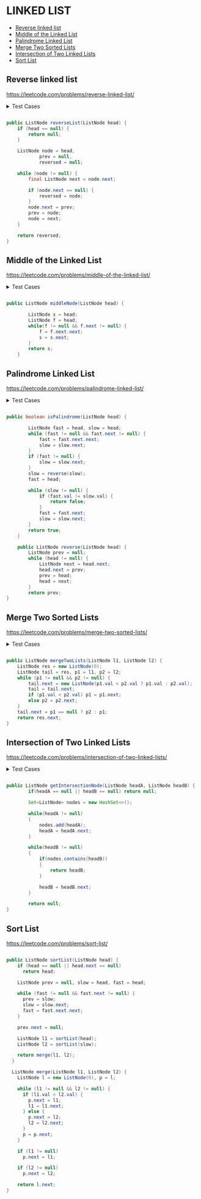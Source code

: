 # LINKED LIST

+ [Reverse linked list](#reverse-linked-list)
+ [Middle of the Linked List](#middle-of-the-linked-list)
+ [Palindrome Linked List](#palindrome-linked-list)
+ [Merge Two Sorted Lists](#merge-two-sorted-lists)
+ [Intersection of Two Linked Lists](#intersection-of-two-linked-lists)
+ [Sort List](#sort-list)
<!---->

## Reverse linked list

https://leetcode.com/problems/reverse-linked-list/

<details>
    <summary> Test Cases </summary>

``` java
import org.junit.jupiter.api.BeforeEach;
import org.junit.jupiter.api.Test;

import java.util.List;

import static org.junit.jupiter.api.Assertions.*;


class LeetcodeSolutionTest {
    private LeetcodeSolution solution;

    @BeforeEach
    void setSolution() {
        solution = new LeetcodeSolution();
    }

    @Test
    void testReverseList() {
        ListNode expected = buildList(List.of(1, 2, 2, 2, 3));
        assertEquals(expected, solution.reverseList(buildList(List.of(3, 2, 2, 2, 1))));
    }

    @Test
    void testNullHead() {
        assertNull(solution.reverseList(null));
    }
```

```java
    private ListNode buildList(List<Integer> src) {
        ListNode prev = null;
        ListNode node = null;
        int d = src.size() - 1;
        for (int i = 0; i <= d; i++) {
            node = new ListNode(src.get(i), prev);
            prev = node;
        }
        return node;
    }
}
``` 
</details>

```java

public ListNode reverseList(ListNode head) {
    if (head == null) {
        return null;
    }

    ListNode node = head,
            prev = null,
            reversed = null;

    while (node != null) {
        final ListNode next = node.next;

        if (node.next == null) {
            reversed = node;
        }
        node.next = prev;
        prev = node;
        node = next;
    }

    return reversed;
}
```


## Middle of the Linked List

https://leetcode.com/problems/middle-of-the-linked-list/

<details>
    <summary> Test Cases </summary>

``` java
import org.junit.jupiter.api.BeforeEach;
import org.junit.jupiter.api.Test;

import java.util.List;

import static org.junit.jupiter.api.Assertions.*;


class LeetcodeSolutionTest {
    private LeetcodeSolution solution;

    @BeforeEach
    void setSolution() {
        solution = new LeetcodeSolution();
    }

    @Test
    void testMiddleNode() {
        ListNode expect = buildList(List.of(2, 3));
        assertEquals(expect, solution.middleNode(buildList(List.of(1, 2, 3))));
    }

    @Test
    void testTwoMiddleNodes() {
        ListNode expect = buildList(List.of(4, 5, 6));
        assertEquals(expect, solution.middleNode(buildList(List.of(1, 2, 3, 4, 5, 6))));
    }

    @Test
    void testNullHead() {
        assertNull(solution.middleNode(null));
    }
```

```java
    private ListNode buildList(List<Integer> src) {
        ListNode prev = null;
        ListNode node = null;
        int d = src.size() - 1;
        for (int i = d; i >= 0; i--) {
            node = new ListNode(src.get(i), prev);
            prev = node;
        }
        return node;
    }
}
``` 
</details>

```java

public ListNode middleNode(ListNode head) {

        ListNode s = head;
        ListNode f = head;
        while(f != null && f.next != null) {
            f = f.next.next;
            s = s.next;
        }
        return s;
    }
```


## Palindrome Linked List

https://leetcode.com/problems/palindrome-linked-list/

<details>
    <summary> Test Cases </summary>

    ``` java

    ``` 
</details>

```java

public boolean isPalindrome(ListNode head) {

        ListNode fast = head, slow = head;
        while (fast != null && fast.next != null) {
            fast = fast.next.next;
            slow = slow.next;
        }
        if (fast != null) {
            slow = slow.next;
        }
        slow = reverse(slow);
        fast = head;

        while (slow != null) {
            if (fast.val != slow.val) {
                return false;
            }
            fast = fast.next;
            slow = slow.next;
        }
        return true;
    }

    public ListNode reverse(ListNode head) {
        ListNode prev = null;
        while (head != null) {
            ListNode next = head.next;
            head.next = prev;
            prev = head;
            head = next;
        }
        return prev;
}
```


## Merge Two Sorted Lists

https://leetcode.com/problems/merge-two-sorted-lists/

<details>
    <summary> Test Cases </summary>

    ``` java

    ``` 
</details>

```java

public ListNode mergeTwoLists(ListNode l1, ListNode l2) {
    ListNode res = new ListNode(0);
    ListNode tail = res, p1 = l1, p2 = l2;
    while (p1 != null && p2 != null) {
        tail.next = new ListNode(p1.val < p2.val ? p1.val : p2.val);
        tail = tail.next;
        if (p1.val < p2.val) p1 = p1.next;
        else p2 = p2.next;
    }
    tail.next = p1 == null ? p2 : p1;
    return res.next;
}

```


## Intersection of Two Linked Lists

https://leetcode.com/problems/intersection-of-two-linked-lists/

<details>
    <summary> Test Cases </summary>

    ``` java

    ``` 
</details>

```java

public ListNode getIntersectionNode(ListNode headA, ListNode headB) {
        if(headA == null || headB == null) return null;

        Set<ListNode> nodes = new HashSet<>();

        while(headA != null)
        {
            nodes.add(headA);
            headA = headA.next;
        }

        while(headB != null)
        {
            if(nodes.contains(headB))
            {
                return headB;
            }

            headB = headB.next;
        }

        return null;
}
```


## Sort List

https://leetcode.com/problems/sort-list/

```java

public ListNode sortList(ListNode head) {
    if (head == null || head.next == null)
      return head;

    ListNode prev = null, slow = head, fast = head;

    while (fast != null && fast.next != null) {
      prev = slow;
      slow = slow.next;
      fast = fast.next.next;
    }

    prev.next = null;

    ListNode l1 = sortList(head);
    ListNode l2 = sortList(slow);

    return merge(l1, l2);
  }

  ListNode merge(ListNode l1, ListNode l2) {
    ListNode l = new ListNode(0), p = l;

    while (l1 != null && l2 != null) {
      if (l1.val < l2.val) {
        p.next = l1;
        l1 = l1.next;
      } else {
        p.next = l2;
        l2 = l2.next;
      }
      p = p.next;
    }

    if (l1 != null)
      p.next = l1;

    if (l2 != null)
      p.next = l2;

    return l.next;
}
```
